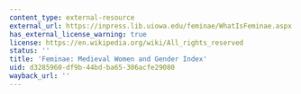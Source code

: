 ```yaml
---
content_type: external-resource
external_url: https://inpress.lib.uiowa.edu/feminae/WhatIsFeminae.aspx
has_external_license_warning: true
license: https://en.wikipedia.org/wiki/All_rights_reserved
status: ''
title: 'Feminae: Medieval Women and Gender Index'
uid: d3285960-df9b-44bd-ba65-306acfe29080
wayback_url: ''
---
```

